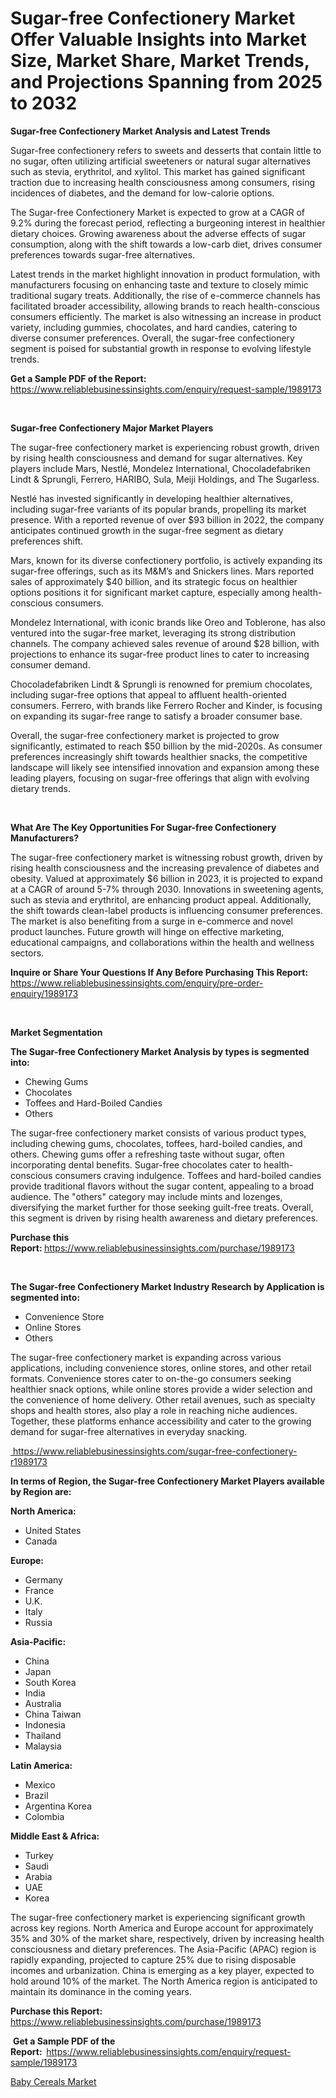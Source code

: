 <p><h1>Sugar-free Confectionery Market Offer Valuable Insights into Market Size, Market Share, Market Trends, and Projections Spanning from 2025 to 2032</h1></p><p><strong>Sugar-free Confectionery Market Analysis and Latest Trends</strong></p>
<p><p>Sugar-free confectionery refers to sweets and desserts that contain little to no sugar, often utilizing artificial sweeteners or natural sugar alternatives such as stevia, erythritol, and xylitol. This market has gained significant traction due to increasing health consciousness among consumers, rising incidences of diabetes, and the demand for low-calorie options.</p><p>The Sugar-free Confectionery Market is expected to grow at a CAGR of 9.2% during the forecast period, reflecting a burgeoning interest in healthier dietary choices. Growing awareness about the adverse effects of sugar consumption, along with the shift towards a low-carb diet, drives consumer preferences towards sugar-free alternatives. </p><p>Latest trends in the market highlight innovation in product formulation, with manufacturers focusing on enhancing taste and texture to closely mimic traditional sugary treats. Additionally, the rise of e-commerce channels has facilitated broader accessibility, allowing brands to reach health-conscious consumers efficiently. The market is also witnessing an increase in product variety, including gummies, chocolates, and hard candies, catering to diverse consumer preferences. Overall, the sugar-free confectionery segment is poised for substantial growth in response to evolving lifestyle trends.</p></p>
<p><strong>Get a Sample PDF of the Report:&nbsp;</strong> <a href="https://www.reliablebusinessinsights.com/enquiry/request-sample/1989173?utm_campaign=2321&utm_medium=2&utm_source=Github&utm_content=ia&utm_term=07042025&utm_id=sugar-free-confectionery">https://www.reliablebusinessinsights.com/enquiry/request-sample/1989173</a></p>
<p>&nbsp;</p>
<p><strong>Sugar-free Confectionery Major Market Players</strong></p>
<p><p>The sugar-free confectionery market is experiencing robust growth, driven by rising health consciousness and demand for sugar alternatives. Key players include Mars, Nestlé, Mondelez International, Chocoladefabriken Lindt & Sprungli, Ferrero, HARIBO, Sula, Meiji Holdings, and The Sugarless. </p><p>Nestlé has invested significantly in developing healthier alternatives, including sugar-free variants of its popular brands, propelling its market presence. With a reported revenue of over $93 billion in 2022, the company anticipates continued growth in the sugar-free segment as dietary preferences shift.</p><p>Mars, known for its diverse confectionery portfolio, is actively expanding its sugar-free offerings, such as its M&M’s and Snickers lines. Mars reported sales of approximately $40 billion, and its strategic focus on healthier options positions it for significant market capture, especially among health-conscious consumers.</p><p>Mondelez International, with iconic brands like Oreo and Toblerone, has also ventured into the sugar-free market, leveraging its strong distribution channels. The company achieved sales revenue of around $28 billion, with projections to enhance its sugar-free product lines to cater to increasing consumer demand.</p><p>Chocoladefabriken Lindt & Sprungli is renowned for premium chocolates, including sugar-free options that appeal to affluent health-oriented consumers. Ferrero, with brands like Ferrero Rocher and Kinder, is focusing on expanding its sugar-free range to satisfy a broader consumer base.</p><p>Overall, the sugar-free confectionery market is projected to grow significantly, estimated to reach $50 billion by the mid-2020s. As consumer preferences increasingly shift towards healthier snacks, the competitive landscape will likely see intensified innovation and expansion among these leading players, focusing on sugar-free offerings that align with evolving dietary trends.</p></p>
<p>&nbsp;</p>
<p><strong>What Are The Key Opportunities For Sugar-free Confectionery Manufacturers?</strong></p>
<p><p>The sugar-free confectionery market is witnessing robust growth, driven by rising health consciousness and the increasing prevalence of diabetes and obesity. Valued at approximately $6 billion in 2023, it is projected to expand at a CAGR of around 5-7% through 2030. Innovations in sweetening agents, such as stevia and erythritol, are enhancing product appeal. Additionally, the shift towards clean-label products is influencing consumer preferences. The market is also benefiting from a surge in e-commerce and novel product launches. Future growth will hinge on effective marketing, educational campaigns, and collaborations within the health and wellness sectors.</p></p>
<p><strong>Inquire or Share Your Questions If Any Before Purchasing This Report:</strong> <a href="https://www.reliablebusinessinsights.com/enquiry/pre-order-enquiry/1989173?utm_campaign=2321&utm_medium=2&utm_source=Github&utm_content=ia&utm_term=07042025&utm_id=sugar-free-confectionery">https://www.reliablebusinessinsights.com/enquiry/pre-order-enquiry/1989173</a></p>
<p>&nbsp;</p>
<p><strong>Market Segmentation</strong></p>
<p><strong>The Sugar-free Confectionery Market Analysis by types is segmented into:</strong></p>
<p><ul><li>Chewing Gums</li><li>Chocolates</li><li>Toffees and Hard-Boiled Candies</li><li>Others</li></ul></p>
<p><p>The sugar-free confectionery market consists of various product types, including chewing gums, chocolates, toffees, hard-boiled candies, and others. Chewing gums offer a refreshing taste without sugar, often incorporating dental benefits. Sugar-free chocolates cater to health-conscious consumers craving indulgence. Toffees and hard-boiled candies provide traditional flavors without the sugar content, appealing to a broad audience. The "others" category may include mints and lozenges, diversifying the market further for those seeking guilt-free treats. Overall, this segment is driven by rising health awareness and dietary preferences.</p></p>
<p><strong>Purchase this Report:&nbsp;</strong><a href="https://www.reliablebusinessinsights.com/purchase/1989173?utm_campaign=2321&utm_medium=2&utm_source=Github&utm_content=ia&utm_term=07042025&utm_id=sugar-free-confectionery">https://www.reliablebusinessinsights.com/purchase/1989173</a></p>
<p>&nbsp;</p>
<p><strong>The Sugar-free Confectionery Market Industry Research by Application is segmented into:</strong></p>
<p><ul><li>Convenience Store</li><li>Online Stores</li><li>Others</li></ul></p>
<p><p>The sugar-free confectionery market is expanding across various applications, including convenience stores, online stores, and other retail formats. Convenience stores cater to on-the-go consumers seeking healthier snack options, while online stores provide a wider selection and the convenience of home delivery. Other retail avenues, such as specialty shops and health stores, also play a role in reaching niche audiences. Together, these platforms enhance accessibility and cater to the growing demand for sugar-free alternatives in everyday snacking.</p></p>
<p><a href="https://www.reliablebusinessinsights.com/sugar-free-confectionery-r1989173?utm_campaign=2321&utm_medium=2&utm_source=Github&utm_content=ia&utm_term=07042025&utm_id=sugar-free-confectionery">&nbsp;https://www.reliablebusinessinsights.com/sugar-free-confectionery-r1989173</a></p>
<p><strong>In terms of Region, the Sugar-free Confectionery Market Players available by Region are:</strong></p>
<p>
    <p> <strong> North America: </strong>
        <ul>
            <li>United States</li>
            <li>Canada</li>
        </ul>
        </p> 
    <p> <strong> Europe: </strong>
        <ul>
            <li>Germany</li>
            <li>France</li>
            <li>U.K.</li>
            <li>Italy</li>
            <li>Russia</li>
        </ul>
        </p> 
    <p> <strong> Asia-Pacific: </strong>
        <ul>
            <li>China</li>
            <li>Japan</li>
            <li>South Korea</li>
            <li>India</li>
            <li>Australia</li>
            <li>China Taiwan</li>
            <li>Indonesia</li>
            <li>Thailand</li>
            <li>Malaysia</li>
        </ul>
        </p> 
    <p> <strong> Latin America: </strong>
        <ul>
            <li>Mexico</li>
            <li>Brazil</li>
            <li>Argentina Korea</li>
            <li>Colombia</li>
        </ul>
        </p> 
    <p> <strong> Middle East & Africa: </strong>
        <ul>
            <li>Turkey</li>
            <li>Saudi</li>
            <li>Arabia</li>
            <li>UAE</li>
            <li>Korea</li>
        </ul>
    </p>
    </p>
<p><p>The sugar-free confectionery market is experiencing significant growth across key regions. North America and Europe account for approximately 35% and 30% of the market share, respectively, driven by increasing health consciousness and dietary preferences. The Asia-Pacific (APAC) region is rapidly expanding, projected to capture 25% due to rising disposable incomes and urbanization. China is emerging as a key player, expected to hold around 10% of the market. The North America region is anticipated to maintain its dominance in the coming years.</p></p>
<p><strong>Purchase this Report: </strong><a href="https://www.reliablebusinessinsights.com/purchase/1989173?utm_campaign=2321&utm_medium=2&utm_source=Github&utm_content=ia&utm_term=07042025&utm_id=sugar-free-confectionery">https://www.reliablebusinessinsights.com/purchase/1989173</a></p>
<p>&nbsp;<strong>Get a Sample PDF of the Report:&nbsp;&nbsp;</strong><a href="https://www.reliablebusinessinsights.com/enquiry/request-sample/1989173?utm_campaign=2321&utm_medium=2&utm_source=Github&utm_content=ia&utm_term=07042025&utm_id=sugar-free-confectionery">https://www.reliablebusinessinsights.com/enquiry/request-sample/1989173</a></p>
<p><strong></strong></p>
<p><p><a href="https://github.com/maclarensidney/Market-Research-Report-List-1/blob/main/baby-cereals-market.md?utm_campaign=2321&utm_medium=2&utm_source=Github&utm_content=ia&utm_term=07042025&utm_id=sugar-free-confectionery">Baby Cereals Market</a></p></p>